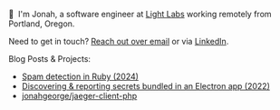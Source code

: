 👋 &nbsp;I'm Jonah, a software engineer at [Light Labs](https://lightlabs.com) working remotely from Portland, Oregon.

Need to get in touch? [Reach out over email](mailto:iodide-smitten.0d@icloud.com) or via [LinkedIn](https://www.linkedin.com/in/jonahgeorge/).

Blog Posts & Projects:
- [Spam detection in Ruby (2024)](https://jonahgeorge.com/posts/spam-detection-in-ruby/)
- [Discovering & reporting secrets bundled in an Electron app (2022)](https://jonahgeorge.com/posts/electron-bug-report/)
- [jonahgeorge/jaeger-client-php](https://github.com/jonahgeorge/jaeger-client-php)

